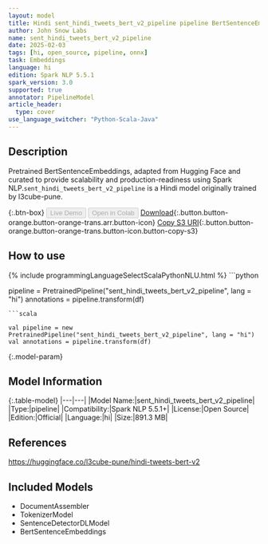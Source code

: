```yaml
---
layout: model
title: Hindi sent_hindi_tweets_bert_v2_pipeline pipeline BertSentenceEmbeddings from l3cube-pune
author: John Snow Labs
name: sent_hindi_tweets_bert_v2_pipeline
date: 2025-02-03
tags: [hi, open_source, pipeline, onnx]
task: Embeddings
language: hi
edition: Spark NLP 5.5.1
spark_version: 3.0
supported: true
annotator: PipelineModel
article_header:
  type: cover
use_language_switcher: "Python-Scala-Java"
---
```


## Description

Pretrained BertSentenceEmbeddings, adapted from Hugging Face and curated to provide scalability and production-readiness using Spark NLP.`sent_hindi_tweets_bert_v2_pipeline` is a Hindi model originally trained by l3cube-pune.

{:.btn-box}
<button class="button button-orange" disabled>Live Demo</button>
<button class="button button-orange" disabled>Open in Colab</button>
[Download](https://s3.amazonaws.com/auxdata.johnsnowlabs.com/public/models/sent_hindi_tweets_bert_v2_pipeline_hi_5.5.1_3.0_1738614282749.zip){:.button.button-orange.button-orange-trans.arr.button-icon}
[Copy S3 URI](s3://auxdata.johnsnowlabs.com/public/models/sent_hindi_tweets_bert_v2_pipeline_hi_5.5.1_3.0_1738614282749.zip){:.button.button-orange.button-orange-trans.button-icon.button-copy-s3}

## How to use



<div class="tabs-box" markdown="1">
{% include programmingLanguageSelectScalaPythonNLU.html %}
```python

pipeline = PretrainedPipeline("sent_hindi_tweets_bert_v2_pipeline", lang = "hi")
annotations =  pipeline.transform(df)   

```
```scala

val pipeline = new PretrainedPipeline("sent_hindi_tweets_bert_v2_pipeline", lang = "hi")
val annotations = pipeline.transform(df)

```
</div>

{:.model-param}
## Model Information

{:.table-model}
|---|---|
|Model Name:|sent_hindi_tweets_bert_v2_pipeline|
|Type:|pipeline|
|Compatibility:|Spark NLP 5.5.1+|
|License:|Open Source|
|Edition:|Official|
|Language:|hi|
|Size:|891.3 MB|

## References

https://huggingface.co/l3cube-pune/hindi-tweets-bert-v2

## Included Models

- DocumentAssembler
- TokenizerModel
- SentenceDetectorDLModel
- BertSentenceEmbeddings